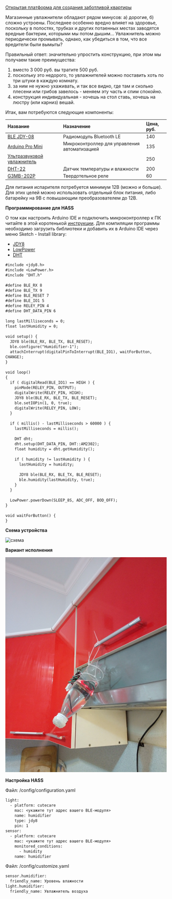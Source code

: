 [Открытая платформа для создания заботливой квартиры](http://cutecare.ru)
 
Магазинные увлажнители обладают рядом минусов: а) дорогие, б) сложно устроены.
Последнее особенно вредно влияет на здоровье, поскольку в полостях, трубках и других потаенных местах заводятся вредные бактерии, которыми мы потом дышим...
Увлажнитель можно периодически промывать, однако, как убедиться в том, что все вредители были вымыты? 

Правильный ответ: значительно упростить конструкцию, при этом мы получаем такие преимущества:

1. вместо 3 000 руб. вы тратите 500 руб.
2. поскольку это недорого, то увлажнителей можно поставить хоть по три штуки в каждую комнату.
3. за ним не нужно ухаживать, и так все видно, где там и сколько плесени или грибов завелось - меняем эту часть и спим спокойно.
4. конструкция индивидуальная - хочешь на стол ставь, хочешь на люстру (или карниз) вешай.

Итак, вам потребуются следующие компоненты:

|Название|Назначение|Цена, руб.|
| :----------- |:----------- |:----------- |
|[BLE JDY-08](https://rover.ebay.com/rover/1/711-53200-19255-0/1?icep_id=114&ipn=icep&toolid=20004&campid=5338218090&mpre=https%3A%2F%2Fwww.ebay.com%2Fitm%2FBluetooth-4-0-BLE-Low-Power-CC2541-JDY-08-Support-Airsync-iBeacon-Module%2F322511962233%3FssPageName%3DSTRK%253AMEBIDX%253AIT%26_trksid%3Dp2057872.m2749.l2649)|Радиомодуль Bluetooth LE|140|
|[Arduino Pro Mini](https://rover.ebay.com/rover/1/711-53200-19255-0/1?icep_id=114&ipn=icep&toolid=20004&campid=5338218090&mpre=https%3A%2F%2Fwww.ebay.com%2Fitm%2F2PCS-New-Pro-Mini-atmega328-Board-5V-16M-Arduino-Compatible-Nano%2F191674251828%3FssPageName%3DSTRK%253AMEBIDX%253AIT%26_trksid%3Dp2057872.m2749.l2649)|Микроконтроллер для  управления автоматизацией|135|
|[Ультразвуковой увлажнитель](https://rover.ebay.com/rover/1/711-53200-19255-0/1?icep_id=114&ipn=icep&toolid=20004&campid=5338218090&mpre=https%3A%2F%2Fwww.ebay.com%2Fitm%2FD20mm-113KHz-Ultrasonic-Mist-Maker-Atomizing-Fogger-Ceramic-Humidifier-with-PCB%2F311855277557%3Fhash%3Ditem489c05e5f5%3Ag%3Aj60AAOSwYFpbOZth%3Ark%3A1%3Apf%3A0)||250|
|[DHT-22](https://rover.ebay.com/rover/1/711-53200-19255-0/1?icep_id=114&ipn=icep&toolid=20004&campid=5338218090&mpre=https%3A%2F%2Fwww.ebay.com%2Fitm%2FDHT22-AM2302-Digital-Temperature-And-Humidity-Sensor-Replace-SHT11-SHT15-Arduino%2F170931111400%3Fhash%3Ditem27cc49c5e8%3Ag%3AKskAAOSwa9NZyLlE%3Ark%3A1%3Apf%3A0)|Датчик температуры и влажности|200|
|[G3MB-202P](https://rover.ebay.com/rover/1/711-53200-19255-0/1?icep_id=114&ipn=icep&toolid=20004&campid=5338218090&mpre=https%3A%2F%2Fwww.ebay.com%2Fitm%2F1-2-5-10PCS-5V-12V-24V-G3MB-202P-DC-AC-PCB-SSR-Solid-State-Relay-Module%2F202056147875%3Fhash%3Ditem2f0b7c23a3%3Am%3Am3eajkFt-yo1mxQVVPkRJ1A%3Ark%3A1%3Apf%3A0)|Твердотельное реле|60|

Для питания испарителя потребуется минимум 12В (можно и больше). Для этих целей можно использовать отдельный блок питания, либо батарейку на 9В с повышающим преобразователем до 12В.

**Программирование для HASS**

О том как настроить Arduino IDE и подключить микроконтроллер к ПК читайте в этой коротенькой [инструкции](http://cutecare.readthedocs.io/ru/master/%D0%9C%D0%B8%D0%BA%D1%80%D0%BE%D0%BA%D0%BE%D0%BD%D1%82%D1%80%D0%BE%D0%BB%D0%BB%D0%B5%D1%80%D1%8B/#arduino-pro-mini). Для компиляции программы необходимо загрузить библиотеки и добавить их в Arduino IDE через меню Sketch - Install library:

* [JDY8](https://github.com/cutecare/jdy8/archive/master.zip)
* [LowPower](https://github.com/cutecare/Low-Power/archive/master.zip)
* [DHT](https://github.com/cutecare/arduino-DHT.git)

```
#include <jdy8.h>
#include <LowPower.h>
#include "DHT.h"

#define BLE_RX 8
#define BLE_TX 9
#define BLE_RESET 7
#define BLE_IO1 5
#define RELEY_PIN 4
#define DHT_DATA_PIN 6

long lastMilliseconds = 0;
float lastHumidity = 0;

void setup() {
  JDY8 ble(BLE_RX, BLE_TX, BLE_RESET);
  ble.configure("Humidifier-1");
  attachInterrupt(digitalPinToInterrupt(BLE_IO1), waitForButton, CHANGE);
}

void loop() 
{
  if ( digitalRead(BLE_IO1) == HIGH ) {
    pinMode(RELEY_PIN, OUTPUT);
    digitalWrite(RELEY_PIN, HIGH);
    JDY8 ble(BLE_RX, BLE_TX, BLE_RESET);
    ble.setIOPin(1, 0, true);
    digitalWrite(RELEY_PIN, LOW);
  }
  
  if ( millis() - lastMilliseconds > 60000 ) {
    lastMilliseconds = millis();
    
    DHT dht;
    dht.setup(DHT_DATA_PIN, DHT::AM2302);
    float humidity = dht.getHumidity();

    if ( humidity != lastHumidity ) {
      lastHumidity = humidity;
      
      JDY8 ble(BLE_RX, BLE_TX, BLE_RESET);
      ble.humidity(lastHumidity, true);
    }
  }
  
  LowPower.powerDown(SLEEP_8S, ADC_OFF, BOD_OFF);
}

void waitForButton() {
}
```

**Схема устройства**

![схема](https://github.com/cutecare/cutecare-docs/blob/master/images/Humidifier_bb.png?raw=true)

**Вариант исполнения**

![Самодельный увлажнитель воздуха](https://github.com/cutecare/cutecare-docs/blob/master/images/IMG_20190125_201337865.jpg?raw=true)

**Настройка HASS**

Файл: /config/configuration.yaml
```
light:
  - platform: cutecare
    mac: <укажите тут адрес вашего BLE-модуля>
    name: humidifier
    type: jdy8
    pin: 1
sensor:
  - platform: cutecare
    mac: <укажите тут адрес вашего BLE-модуля>
    monitored_conditions:
      - humidity
    name: humidifier
```

Файл: /config/customize.yaml
```
sensor.humidifier:
  friendly_name: Уровень влажности
light.humidifier:
  friendly_name: Увлажнитель воздуха
```
